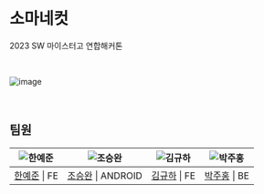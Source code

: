 # 소마네컷

2023 SW 마이스터고 연합해커톤

<br>

![image](https://github.com/23-SWUnion-Hackton/.github/assets/102154824/9a027c70-7295-433e-8b20-84ff32c77b51)


<br>

## 팀원

| ![한예준](https://avatars.githubusercontent.com/u/102154824?v=4) | ![조승완](https://avatars.githubusercontent.com/u/103572569?v=4) | ![김규하](https://avatars.githubusercontent.com/u/102589413?v=4) | ![박주홍](https://avatars.githubusercontent.com/u/103554978?v=4) |
| :--------------------------------------------------------------: | :--------------------------------------------------------------: | :--------------------------------------------------------------: | :--------------------------------------------------------------: |
|           [한예준](https://github.com/sebanimm) \| FE            |          [조승완](https://github.com/stev3j) \| ANDROID          |           [김규하](https://github.com/applely25) \| FE           |           [박주홍](https://github.com/JuuuuHong) \| BE           |
